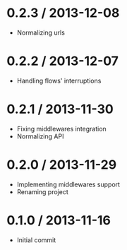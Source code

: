 0.2.3 / 2013-12-08
===================
 * Normalizing urls

0.2.2 / 2013-12-07
===================
 * Handling flows' interruptions

0.2.1 / 2013-11-30
===================
 * Fixing middlewares integration
 * Normalizing API

0.2.0 / 2013-11-29
===================
 * Implementing middlewares support
 * Renaming project

0.1.0 / 2013-11-16
===================
 * Initial commit